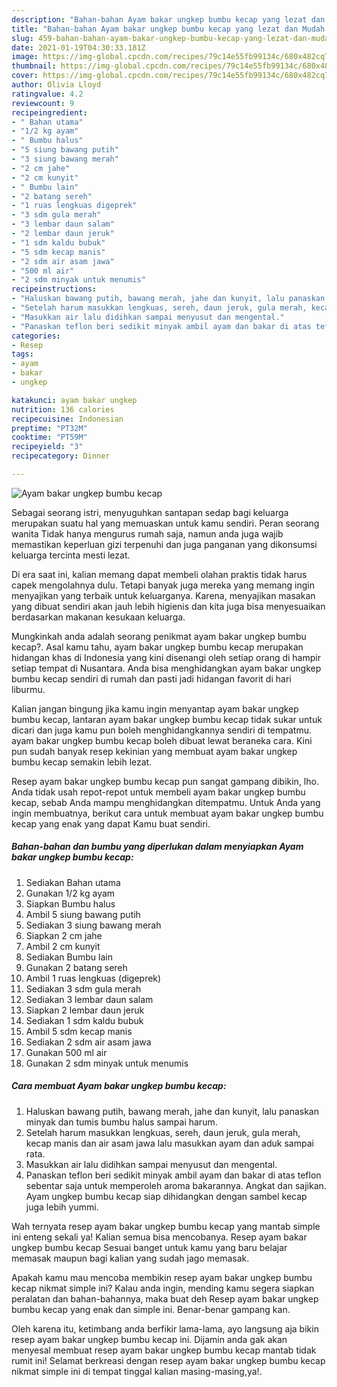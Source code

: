 ```yaml
---
description: "Bahan-bahan Ayam bakar ungkep bumbu kecap yang lezat dan Mudah Dibuat"
title: "Bahan-bahan Ayam bakar ungkep bumbu kecap yang lezat dan Mudah Dibuat"
slug: 459-bahan-bahan-ayam-bakar-ungkep-bumbu-kecap-yang-lezat-dan-mudah-dibuat
date: 2021-01-19T04:30:33.181Z
image: https://img-global.cpcdn.com/recipes/79c14e55fb99134c/680x482cq70/ayam-bakar-ungkep-bumbu-kecap-foto-resep-utama.jpg
thumbnail: https://img-global.cpcdn.com/recipes/79c14e55fb99134c/680x482cq70/ayam-bakar-ungkep-bumbu-kecap-foto-resep-utama.jpg
cover: https://img-global.cpcdn.com/recipes/79c14e55fb99134c/680x482cq70/ayam-bakar-ungkep-bumbu-kecap-foto-resep-utama.jpg
author: Olivia Lloyd
ratingvalue: 4.2
reviewcount: 9
recipeingredient:
- " Bahan utama"
- "1/2 kg ayam"
- " Bumbu halus"
- "5 siung bawang putih"
- "3 siung bawang merah"
- "2 cm jahe"
- "2 cm kunyit"
- " Bumbu lain"
- "2 batang sereh"
- "1 ruas lengkuas digeprek"
- "3 sdm gula merah"
- "3 lembar daun salam"
- "2 lembar daun jeruk"
- "1 sdm kaldu bubuk"
- "5 sdm kecap manis"
- "2 sdm air asam jawa"
- "500 ml air"
- "2 sdm minyak untuk menumis"
recipeinstructions:
- "Haluskan bawang putih, bawang merah, jahe dan kunyit, lalu panaskan minyak dan tumis bumbu halus sampai harum."
- "Setelah harum masukkan lengkuas, sereh, daun jeruk, gula merah, kecap manis dan air asam jawa lalu masukkan ayam dan aduk sampai rata."
- "Masukkan air lalu didihkan sampai menyusut dan mengental."
- "Panaskan teflon beri sedikit minyak ambil ayam dan bakar di atas teflon sebentar saja untuk memperoleh aroma bakarannya. Angkat dan sajikan. Ayam ungkep bumbu kecap siap dihidangkan dengan sambel kecap juga lebih yummi."
categories:
- Resep
tags:
- ayam
- bakar
- ungkep

katakunci: ayam bakar ungkep 
nutrition: 136 calories
recipecuisine: Indonesian
preptime: "PT32M"
cooktime: "PT59M"
recipeyield: "3"
recipecategory: Dinner

---
```



![Ayam bakar ungkep bumbu kecap](https://img-global.cpcdn.com/recipes/79c14e55fb99134c/680x482cq70/ayam-bakar-ungkep-bumbu-kecap-foto-resep-utama.jpg)

Sebagai seorang istri, menyuguhkan santapan sedap bagi keluarga merupakan suatu hal yang memuaskan untuk kamu sendiri. Peran seorang  wanita Tidak hanya mengurus rumah saja, namun anda juga wajib memastikan keperluan gizi terpenuhi dan juga panganan yang dikonsumsi keluarga tercinta mesti lezat.

Di era  saat ini, kalian memang dapat membeli olahan praktis tidak harus capek mengolahnya dulu. Tetapi banyak juga mereka yang memang ingin menyajikan yang terbaik untuk keluarganya. Karena, menyajikan masakan yang dibuat sendiri akan jauh lebih higienis dan kita juga bisa menyesuaikan berdasarkan makanan kesukaan keluarga. 



Mungkinkah anda adalah seorang penikmat ayam bakar ungkep bumbu kecap?. Asal kamu tahu, ayam bakar ungkep bumbu kecap merupakan hidangan khas di Indonesia yang kini disenangi oleh setiap orang di hampir setiap tempat di Nusantara. Anda bisa menghidangkan ayam bakar ungkep bumbu kecap sendiri di rumah dan pasti jadi hidangan favorit di hari liburmu.

Kalian jangan bingung jika kamu ingin menyantap ayam bakar ungkep bumbu kecap, lantaran ayam bakar ungkep bumbu kecap tidak sukar untuk dicari dan juga kamu pun boleh menghidangkannya sendiri di tempatmu. ayam bakar ungkep bumbu kecap boleh dibuat lewat beraneka cara. Kini pun sudah banyak resep kekinian yang membuat ayam bakar ungkep bumbu kecap semakin lebih lezat.

Resep ayam bakar ungkep bumbu kecap pun sangat gampang dibikin, lho. Anda tidak usah repot-repot untuk membeli ayam bakar ungkep bumbu kecap, sebab Anda mampu menghidangkan ditempatmu. Untuk Anda yang ingin membuatnya, berikut cara untuk membuat ayam bakar ungkep bumbu kecap yang enak yang dapat Kamu buat sendiri.

<!--inarticleads1-->

##### Bahan-bahan dan bumbu yang diperlukan dalam menyiapkan Ayam bakar ungkep bumbu kecap:

1. Sediakan  Bahan utama
1. Gunakan 1/2 kg ayam
1. Siapkan  Bumbu halus
1. Ambil 5 siung bawang putih
1. Sediakan 3 siung bawang merah
1. Siapkan 2 cm jahe
1. Ambil 2 cm kunyit
1. Sediakan  Bumbu lain
1. Gunakan 2 batang sereh
1. Ambil 1 ruas lengkuas (digeprek)
1. Sediakan 3 sdm gula merah
1. Sediakan 3 lembar daun salam
1. Siapkan 2 lembar daun jeruk
1. Sediakan 1 sdm kaldu bubuk
1. Ambil 5 sdm kecap manis
1. Sediakan 2 sdm air asam jawa
1. Gunakan 500 ml air
1. Gunakan 2 sdm minyak untuk menumis




<!--inarticleads2-->

##### Cara membuat Ayam bakar ungkep bumbu kecap:

1. Haluskan bawang putih, bawang merah, jahe dan kunyit, lalu panaskan minyak dan tumis bumbu halus sampai harum.
1. Setelah harum masukkan lengkuas, sereh, daun jeruk, gula merah, kecap manis dan air asam jawa lalu masukkan ayam dan aduk sampai rata.
1. Masukkan air lalu didihkan sampai menyusut dan mengental.
1. Panaskan teflon beri sedikit minyak ambil ayam dan bakar di atas teflon sebentar saja untuk memperoleh aroma bakarannya. Angkat dan sajikan. Ayam ungkep bumbu kecap siap dihidangkan dengan sambel kecap juga lebih yummi.




Wah ternyata resep ayam bakar ungkep bumbu kecap yang mantab simple ini enteng sekali ya! Kalian semua bisa mencobanya. Resep ayam bakar ungkep bumbu kecap Sesuai banget untuk kamu yang baru belajar memasak maupun bagi kalian yang sudah jago memasak.

Apakah kamu mau mencoba membikin resep ayam bakar ungkep bumbu kecap nikmat simple ini? Kalau anda ingin, mending kamu segera siapkan peralatan dan bahan-bahannya, maka buat deh Resep ayam bakar ungkep bumbu kecap yang enak dan simple ini. Benar-benar gampang kan. 

Oleh karena itu, ketimbang anda berfikir lama-lama, ayo langsung aja bikin resep ayam bakar ungkep bumbu kecap ini. Dijamin anda gak akan menyesal membuat resep ayam bakar ungkep bumbu kecap mantab tidak rumit ini! Selamat berkreasi dengan resep ayam bakar ungkep bumbu kecap nikmat simple ini di tempat tinggal kalian masing-masing,ya!.

